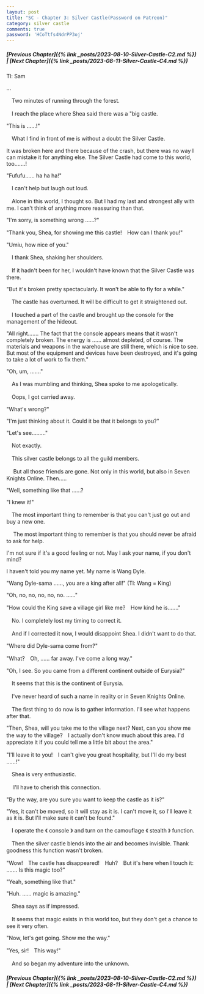 ```yaml
---
layout: post
title: "SC - Chapter 3: Silver Castle(Password on Patreon)"
category: silver castle
comments: true
password: 'HCoTtfs4NdrPP3oj'
---
```


##### [Previous Chapter]({% link _posts/2023-08-10-Silver-Castle-C2.md %}) \| [Next Chapter]({% link _posts/2023-08-11-Silver-Castle-C4.md %})



Tl: Sam


…


　Two minutes of running through the forest.

　I reach the place where Shea said there was a "big castle.


"This is ......!"
<!--more-->


　What I find in front of me is without a doubt the Silver Castle.

It was broken here and there because of the crash, but there was no way I can mistake it for anything else. The Silver Castle had come to this world, too.......!


"Fufufu...... ha ha ha!"


　I can't help but laugh out loud.

　Alone in this world, I thought so. But I had my last and strongest ally with me. I can't think of anything more reassuring than that.


"I'm sorry, is something wrong ......?"

"Thank you, Shea, for showing me this castle!　How can I thank you!"

"Umiu, how nice of you."


　I thank Shea, shaking her shoulders.

　If it hadn't been for her, I wouldn't have known that the Silver Castle was there.


"But it's broken pretty spectacularly. It won't be able to fly for a while."


　The castle has overturned. It will be difficult to get it straightened out.

　I touched a part of the castle and brought up the console for the management of the hideout.


"All right....... The fact that the console appears means that it wasn't completely broken. The energy is ...... almost depleted, of course. The materials and weapons in the warehouse are still there, which is nice to see. But most of the equipment and devices have been destroyed, and it's going to take a lot of work to fix them."

"Oh, um, ......."


　As I was mumbling and thinking, Shea spoke to me apologetically.

　Oops, I got carried away.


"What's wrong?"

"I'm just thinking about it. Could it be that it belongs to you?"

"Let's see........."


　Not exactly.

　This silver castle belongs to all the guild members.


　 But all those friends are gone. Not only in this world, but also in Seven Knights Online. Then.....


"Well, something like that ......?

"I knew it!"


　The most important thing to remember is that you can't just go out and buy a new one.

　 The most important thing to remember is that you should never be afraid to ask for help.


I'm not sure if it's a good feeling or not. May I ask your name, if you don't mind?

I haven't told you my name yet. My name is Wang Dyle.

"Wang Dyle-sama ......, you are a king after all!" (Tl: Wang = King)

"Oh, no, no, no, no, no. ......"

"How could the King save a village girl like me?　How kind he is......."


　No. I completely lost my timing to correct it.

　And if I corrected it now, I would disappoint Shea. I didn't want to do that.


"Where did Dyle-sama come from?"

"What?　Oh, ...... far away. I've come a long way."

"Oh, I see. So you came from a different continent outside of Eurysia?"


　It seems that this is the continent of Eurysia.

　I've never heard of such a name in reality or in Seven Knights Online.


　The first thing to do now is to gather information. I'll see what happens after that.


"Then, Shea, will you take me to the village next? Next, can you show me the way to the village?　I actually don't know much about this area. I'd appreciate it if you could tell me a little bit about the area."

"I'll leave it to you!　I can't give you great hospitality, but I'll do my best ......!"


　Shea is very enthusiastic.

　 I'll have to cherish this connection.


"By the way, are you sure you want to keep the castle as it is?"

"Yes, it can't be moved, so it will stay as it is. I can't move it, so I'll leave it as it is. But I'll make sure it can't be found."


　I operate the 《 console  》 and turn on the camouflage 《 stealth 》 function.

　Then the silver castle blends into the air and becomes invisible. Thank goodness this function wasn't broken.


"Wow!　The castle has disappeared!　Huh?　But it's here when I touch it: ....... Is this magic too?"

"Yeah, something like that."

"Huh. ...... magic is amazing."


　Shea says as if impressed.

　It seems that magic exists in this world too, but they don't get a chance to see it very often.


"Now, let's get going. Show me the way."

"Yes, sir!　This way!"


　And so began my adventure into the unknown.



##### [Previous Chapter]({% link _posts/2023-08-10-Silver-Castle-C2.md %}) \| [Next Chapter]({% link _posts/2023-08-11-Silver-Castle-C4.md %})

